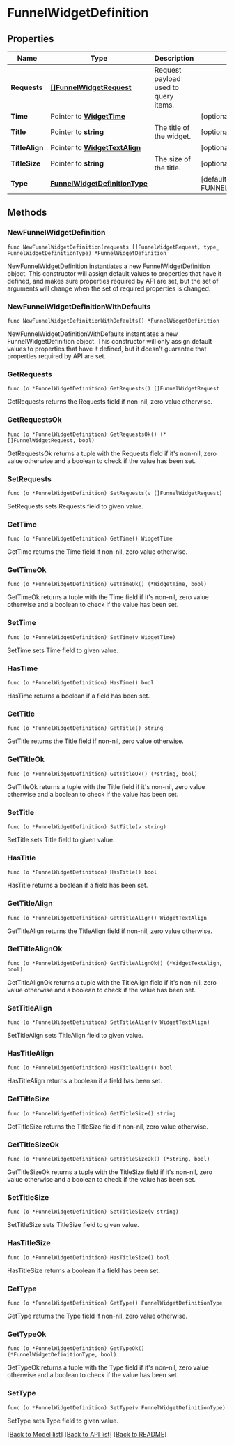# FunnelWidgetDefinition

## Properties

Name | Type | Description | Notes
---- | ---- | ----------- | ------
**Requests** | [**[]FunnelWidgetRequest**](FunnelWidgetRequest.md) | Request payload used to query items. | 
**Time** | Pointer to [**WidgetTime**](WidgetTime.md) |  | [optional] 
**Title** | Pointer to **string** | The title of the widget. | [optional] 
**TitleAlign** | Pointer to [**WidgetTextAlign**](WidgetTextAlign.md) |  | [optional] 
**TitleSize** | Pointer to **string** | The size of the title. | [optional] 
**Type** | [**FunnelWidgetDefinitionType**](FunnelWidgetDefinitionType.md) |  | [default to FUNNELWIDGETDEFINITIONTYPE_FUNNEL]

## Methods

### NewFunnelWidgetDefinition

`func NewFunnelWidgetDefinition(requests []FunnelWidgetRequest, type_ FunnelWidgetDefinitionType) *FunnelWidgetDefinition`

NewFunnelWidgetDefinition instantiates a new FunnelWidgetDefinition object.
This constructor will assign default values to properties that have it defined,
and makes sure properties required by API are set, but the set of arguments
will change when the set of required properties is changed.

### NewFunnelWidgetDefinitionWithDefaults

`func NewFunnelWidgetDefinitionWithDefaults() *FunnelWidgetDefinition`

NewFunnelWidgetDefinitionWithDefaults instantiates a new FunnelWidgetDefinition object.
This constructor will only assign default values to properties that have it defined,
but it doesn't guarantee that properties required by API are set.

### GetRequests

`func (o *FunnelWidgetDefinition) GetRequests() []FunnelWidgetRequest`

GetRequests returns the Requests field if non-nil, zero value otherwise.

### GetRequestsOk

`func (o *FunnelWidgetDefinition) GetRequestsOk() (*[]FunnelWidgetRequest, bool)`

GetRequestsOk returns a tuple with the Requests field if it's non-nil, zero value otherwise
and a boolean to check if the value has been set.

### SetRequests

`func (o *FunnelWidgetDefinition) SetRequests(v []FunnelWidgetRequest)`

SetRequests sets Requests field to given value.


### GetTime

`func (o *FunnelWidgetDefinition) GetTime() WidgetTime`

GetTime returns the Time field if non-nil, zero value otherwise.

### GetTimeOk

`func (o *FunnelWidgetDefinition) GetTimeOk() (*WidgetTime, bool)`

GetTimeOk returns a tuple with the Time field if it's non-nil, zero value otherwise
and a boolean to check if the value has been set.

### SetTime

`func (o *FunnelWidgetDefinition) SetTime(v WidgetTime)`

SetTime sets Time field to given value.

### HasTime

`func (o *FunnelWidgetDefinition) HasTime() bool`

HasTime returns a boolean if a field has been set.

### GetTitle

`func (o *FunnelWidgetDefinition) GetTitle() string`

GetTitle returns the Title field if non-nil, zero value otherwise.

### GetTitleOk

`func (o *FunnelWidgetDefinition) GetTitleOk() (*string, bool)`

GetTitleOk returns a tuple with the Title field if it's non-nil, zero value otherwise
and a boolean to check if the value has been set.

### SetTitle

`func (o *FunnelWidgetDefinition) SetTitle(v string)`

SetTitle sets Title field to given value.

### HasTitle

`func (o *FunnelWidgetDefinition) HasTitle() bool`

HasTitle returns a boolean if a field has been set.

### GetTitleAlign

`func (o *FunnelWidgetDefinition) GetTitleAlign() WidgetTextAlign`

GetTitleAlign returns the TitleAlign field if non-nil, zero value otherwise.

### GetTitleAlignOk

`func (o *FunnelWidgetDefinition) GetTitleAlignOk() (*WidgetTextAlign, bool)`

GetTitleAlignOk returns a tuple with the TitleAlign field if it's non-nil, zero value otherwise
and a boolean to check if the value has been set.

### SetTitleAlign

`func (o *FunnelWidgetDefinition) SetTitleAlign(v WidgetTextAlign)`

SetTitleAlign sets TitleAlign field to given value.

### HasTitleAlign

`func (o *FunnelWidgetDefinition) HasTitleAlign() bool`

HasTitleAlign returns a boolean if a field has been set.

### GetTitleSize

`func (o *FunnelWidgetDefinition) GetTitleSize() string`

GetTitleSize returns the TitleSize field if non-nil, zero value otherwise.

### GetTitleSizeOk

`func (o *FunnelWidgetDefinition) GetTitleSizeOk() (*string, bool)`

GetTitleSizeOk returns a tuple with the TitleSize field if it's non-nil, zero value otherwise
and a boolean to check if the value has been set.

### SetTitleSize

`func (o *FunnelWidgetDefinition) SetTitleSize(v string)`

SetTitleSize sets TitleSize field to given value.

### HasTitleSize

`func (o *FunnelWidgetDefinition) HasTitleSize() bool`

HasTitleSize returns a boolean if a field has been set.

### GetType

`func (o *FunnelWidgetDefinition) GetType() FunnelWidgetDefinitionType`

GetType returns the Type field if non-nil, zero value otherwise.

### GetTypeOk

`func (o *FunnelWidgetDefinition) GetTypeOk() (*FunnelWidgetDefinitionType, bool)`

GetTypeOk returns a tuple with the Type field if it's non-nil, zero value otherwise
and a boolean to check if the value has been set.

### SetType

`func (o *FunnelWidgetDefinition) SetType(v FunnelWidgetDefinitionType)`

SetType sets Type field to given value.



[[Back to Model list]](../README.md#documentation-for-models) [[Back to API list]](../README.md#documentation-for-api-endpoints) [[Back to README]](../README.md)


